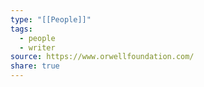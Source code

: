 ```yaml
---
type: "[[People]]"
tags:
  - people
  - writer
source: https://www.orwellfoundation.com/
share: true
---
```



